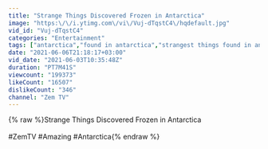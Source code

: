 ```yaml
---
title: "Strange Things Discovered Frozen in Antarctica"
image: "https:\/\/i.ytimg.com\/vi\/Vuj-dTqstC4\/hqdefault.jpg"
vid_id: "Vuj-dTqstC4"
categories: "Entertainment"
tags: ["antarctica","found in antarctica","strangest things found in antarctica"]
date: "2021-06-06T21:18:17+03:00"
vid_date: "2021-06-03T10:35:48Z"
duration: "PT7M41S"
viewcount: "199373"
likeCount: "16507"
dislikeCount: "346"
channel: "Zem TV"
---
```

{% raw %}Strange Things Discovered Frozen in Antarctica <br /><br />#ZemTV #Amazing #Antarctica{% endraw %}
